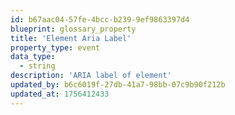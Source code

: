 ```yaml
---
id: b67aac04-57fe-4bcc-b239-9ef9863397d4
blueprint: glossary_property
title: 'Element Aria Label'
property_type: event
data_type:
  - string
description: 'ARIA label of element'
updated_by: b6c6019f-27db-41a7-98bb-07c9b90f212b
updated_at: 1756412433
---
```

